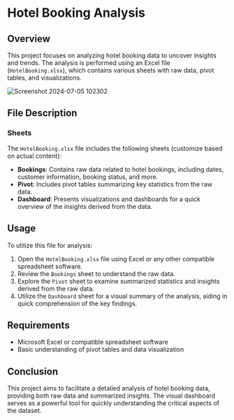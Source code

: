 # Hotel Booking Analysis

## Overview
This project focuses on analyzing hotel booking data to uncover insights and trends. The analysis is performed using an Excel file (`HotelBooking.xlsx`), which contains various sheets with raw data, pivot tables, and visualizations.

![Screenshot 2024-07-05 102302](https://github.com/PrajjwalDy/Hotel_Booking_Cancellation/assets/92323404/d5d734ec-41ec-4993-bce4-1050f6ebfe3f)


## File Description
### Sheets
The `HotelBooking.xlsx` file includes the following sheets (customize based on actual content):

- **Bookings**: Contains raw data related to hotel bookings, including dates, customer information, booking status, and more.
- **Pivot**: Includes pivot tables summarizing key statistics from the raw data.
- **Dashboard**: Presents visualizations and dashboards for a quick overview of the insights derived from the data.

## Usage
To utilize this file for analysis:
1. Open the `HotelBooking.xlsx` file using Excel or any other compatible spreadsheet software.
2. Review the `Bookings` sheet to understand the raw data.
3. Explore the `Pivot` sheet to examine summarized statistics and insights derived from the raw data.
4. Utilize the `Dashboard` sheet for a visual summary of the analysis, aiding in quick comprehension of the key findings.

## Requirements
- Microsoft Excel or compatible spreadsheet software
- Basic understanding of pivot tables and data visualization

## Conclusion
This project aims to facilitate a detailed analysis of hotel booking data, providing both raw data and summarized insights. The visual dashboard serves as a powerful tool for quickly understanding the critical aspects of the dataset.
